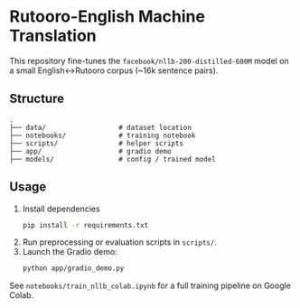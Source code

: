 # Rutooro-English Machine Translation

This repository fine-tunes the `facebook/nllb-200-distilled-600M` model on a small English↔Rutooro corpus (~16k sentence pairs).

## Structure

```
.
├── data/                  # dataset location
├── notebooks/             # training notebook
├── scripts/               # helper scripts
├── app/                   # gradio demo
├── models/                # config / trained model
```

## Usage

1. Install dependencies
   ```bash
   pip install -r requirements.txt
   ```
2. Run preprocessing or evaluation scripts in `scripts/`.
3. Launch the Gradio demo:
   ```bash
   python app/gradio_demo.py
   ```

See `notebooks/train_nllb_colab.ipynb` for a full training pipeline on Google Colab.
